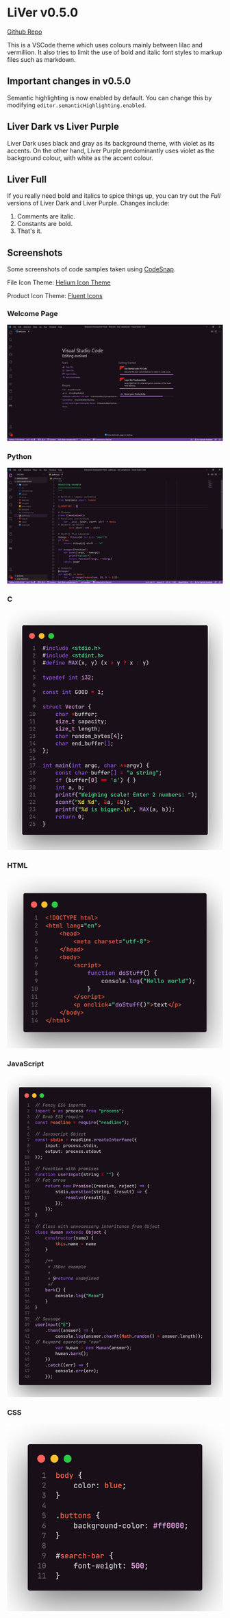 # LiVer v0.5.0

[Github Repo](https://github.com/RenoirTan/liver)

This is a VSCode theme which uses colours mainly between lilac and vermillion.
It also tries to limit the use of bold and italic font styles to markup files
such as markdown.

## Important changes in v0.5.0

Semantic highlighting is now enabled by default. You can change this by modifying `editor.semanticHighlighting.enabled`.

## Liver Dark vs Liver Purple

Liver Dark uses black and gray as its background theme, with violet as its
accents. On the other hand, Liver Purple predominantly uses violet as the
background colour, with white as the accent colour.

## Liver Full

If you really need bold and italics to spice things up, you can try out the *Full* versions of Liver Dark and Liver Purple. Changes include:

1. Comments are italic.
2. Constants are bold.
3. That's it.

## Screenshots

Some screenshots of code samples taken using
[CodeSnap](https://marketplace.visualstudio.com/items?itemName=adpyke.codesnap).

File Icon Theme:
[Helium Icon Theme](https://marketplace.visualstudio.com/items?itemName=helgardrichard.helium-icon-theme)

Product Icon Theme:
[Fluent Icons](https://marketplace.visualstudio.com/items?itemName=miguelsolorio.fluent-icons)

### Welcome Page

![Welcome Page](screenshots/welcome_page.png)

### Python

![Python](screenshots/python-s.png)

### C

![C](screenshots/c.png)

### HTML

![HTML](screenshots/html.png)

### JavaScript

![JavaScript](screenshots/javascript.png)

### CSS

![CSS](screenshots/css.png)
